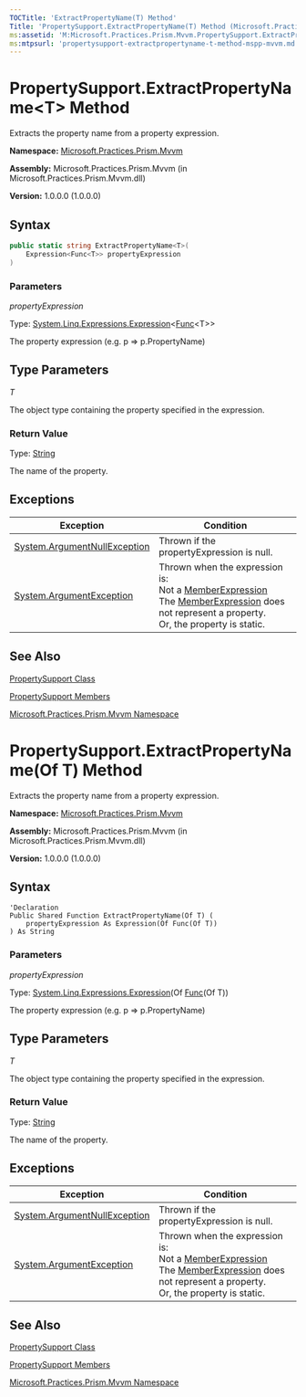 ```yaml
---
TOCTitle: 'ExtractPropertyName(T) Method'
Title: 'PropertySupport.ExtractPropertyName(T) Method (Microsoft.Practices.Prism.Mvvm)'
ms:assetid: 'M:Microsoft.Practices.Prism.Mvvm.PropertySupport.ExtractPropertyName\`\`1(System.Linq.Expressions.Expression{System.Func{\`\`0}})'
ms:mtpsurl: 'propertysupport-extractpropertyname-t-method-mspp-mvvm.md'
---
```



# PropertySupport.ExtractPropertyName&lt;T&gt; Method

Extracts the property name from a property expression.

**Namespace:** [Microsoft.Practices.Prism.Mvvm](https://msdn.microsoft.com/library/microsoft.practices.prism.mvvm)

**Assembly:** Microsoft.Practices.Prism.Mvvm (in Microsoft.Practices.Prism.Mvvm.dll) 

**Version:** 1.0.0.0 (1.0.0.0)

## Syntax

```C#
public static string ExtractPropertyName<T>(
	Expression<Func<T>> propertyExpression
)
```

### Parameters

*propertyExpression*

Type: [System.Linq.Expressions.Expression](http://msdn.microsoft.com/en-us/library/bb335710)&lt;[Func](http://msdn.microsoft.com/en-us/library/bb534960)&lt;T&gt;&gt;

The property expression (e.g. p =&gt; p.PropertyName)

## Type Parameters

*T*

The object type containing the property specified in the expression.

### Return Value

Type: [String](http://msdn.microsoft.com/en-us/library/s1wwdcbf)

The name of the property.

## Exceptions

<table>
<thead>
<tr class="header">
<th>Exception</th>
<th>Condition</th>
</tr>
</thead>
<tbody>
<tr class="odd">
<td><a href="http://msdn.microsoft.com/en-us/library/27426hcy">System.ArgumentNullException</a></td>
<td>Thrown if the propertyExpression is null.</td>
</tr>
<tr class="even">
<td><a href="http://msdn.microsoft.com/en-us/library/3w1b3114">System.ArgumentException</a></td>
<td>Thrown when the expression is:<br />
Not a <a href="http://msdn.microsoft.com/en-us/library/bb353260">MemberExpression</a><br />
The <a href="http://msdn.microsoft.com/en-us/library/bb353260">MemberExpression</a> does not represent a property.<br />
Or, the property is static.</td>
</tr>
</tbody>
</table>

## See Also

[PropertySupport Class](https://msdn.microsoft.com/library/microsoft.practices.prism.mvvm.propertysupport)

[PropertySupport Members](https://msdn.microsoft.com/allmembers.t:microsoft.practices.prism.mvvm.propertysupport)

[Microsoft.Practices.Prism.Mvvm Namespace](https://msdn.microsoft.com/library/microsoft.practices.prism.mvvm)




# PropertySupport.ExtractPropertyName(Of T) Method

Extracts the property name from a property expression.

**Namespace:** [Microsoft.Practices.Prism.Mvvm](https://msdn.microsoft.com/library/microsoft.practices.prism.mvvm)

**Assembly:** Microsoft.Practices.Prism.Mvvm (in Microsoft.Practices.Prism.Mvvm.dll) 

**Version:** 1.0.0.0 (1.0.0.0)

## Syntax

```VB
'Declaration
Public Shared Function ExtractPropertyName(Of T) ( 
	propertyExpression As Expression(Of Func(Of T))
) As String
```

### Parameters

*propertyExpression*

Type: [System.Linq.Expressions.Expression](http://msdn.microsoft.com/en-us/library/bb335710)(Of [Func](http://msdn.microsoft.com/en-us/library/bb534960)(Of T))

The property expression (e.g. p =&gt; p.PropertyName)

## Type Parameters

*T*

The object type containing the property specified in the expression.

### Return Value

Type: [String](http://msdn.microsoft.com/en-us/library/s1wwdcbf)

The name of the property.

## Exceptions

<table>
<thead>
<tr class="header">
<th>Exception</th>
<th>Condition</th>
</tr>
</thead>
<tbody>
<tr class="odd">
<td><a href="http://msdn.microsoft.com/en-us/library/27426hcy">System.ArgumentNullException</a></td>
<td>Thrown if the propertyExpression is null.</td>
</tr>
<tr class="even">
<td><a href="http://msdn.microsoft.com/en-us/library/3w1b3114">System.ArgumentException</a></td>
<td>Thrown when the expression is:<br />
Not a <a href="http://msdn.microsoft.com/en-us/library/bb353260">MemberExpression</a><br />
The <a href="http://msdn.microsoft.com/en-us/library/bb353260">MemberExpression</a> does not represent a property.<br />
Or, the property is static.</td>
</tr>
</tbody>
</table>

## See Also

[PropertySupport Class](https://msdn.microsoft.com/library/microsoft.practices.prism.mvvm.propertysupport)

[PropertySupport Members](https://msdn.microsoft.com/allmembers.t:microsoft.practices.prism.mvvm.propertysupport)

[Microsoft.Practices.Prism.Mvvm Namespace](https://msdn.microsoft.com/library/microsoft.practices.prism.mvvm)

